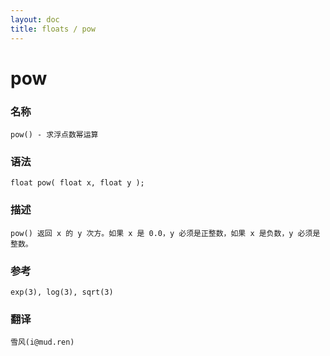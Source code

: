 ```yaml
---
layout: doc
title: floats / pow
---
```

# pow

### 名称

    pow() - 求浮点数幂运算

### 语法

    float pow( float x, float y );

### 描述

    pow() 返回 x 的 y 次方。如果 x 是 0.0，y 必须是正整数，如果 x 是负数，y 必须是整数。

### 参考

    exp(3), log(3), sqrt(3)

### 翻译 ###

    雪风(i@mud.ren)
